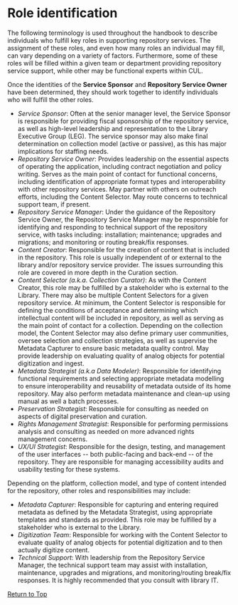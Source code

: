 # Role identification

The following terminology is used throughout the handbook to describe individuals who fulfill key roles in supporting repository services. The assignment of these roles, and even how many roles an individual may fill, can vary depending on a variety of factors. Furthermore, some of these roles will be filled within a given team or department providing repository service support, while other may be functional experts within CUL.

Once the identities of the **Service Sponsor** and **Repository Service Owner** have been determined, they should work together to identify individuals who will fulfill the other roles.

* *Service Sponsor*: Often at the senior manager level, the Service Sponsor is responsible for providing fiscal sponsorship of the repository service, as well as high-level leadership and representation to the Library Executive Group (LEG). The service sponsor may also make final determination on collection model (active or passive), as this has major implications for staffing needs.
* *Repository Service Owner*: Provides leadership on the essential aspects of operating the application, including contract negotiation and policy writing. Serves as the main point of contact for functional concerns, including identification of appropriate format types and interoperability with other repository services. May partner with others on outreach efforts, including the Content Selector. May route concerns to technical support team, if present.
* *Repository Service Manager*: Under the guidance of the Repository Service Owner, the Repository Service Manager may be responsible for identifying and responding to technical support of the repository service, with tasks including: installation; maintenance; upgrades and migrations; and monitoring or routing break/fix responses.
* *Content Creator*: Responsible for the creation of content that is included in the repository. This role is usually independent of or external to the library and/or repository service provider. The issues surrounding this role are covered in more depth in the Curation section.
* *Content Selector (a.k.a. Collection Curator)*: As with the Content Creator, this role may be fulfilled by a stakeholder who is external to the Library. There may also be multiple Content Selectors for a given repository service. At minimum, the Content Selector is responsible for defining the conditions of acceptance and determining which intellectual content will be included in repository, as well as serving as the main point of contact for a collection. Depending on the collection model, the Content Selector may also define primary user communities, oversee selection and collection strategies, as well as supervise the Metadata Capturer to ensure basic metadata quality control. May provide leadership on evaluating quality of analog objects for potential digitization and ingest.
* *Metadata Strategist (a.k.a Data Modeler)*: Responsible for identifying functional requirements and selecting appropriate metadata modelling to ensure interoperability and reusability of metadata outside of its home repository. May also perform metadata maintenance and clean-up using manual as well a batch processes.  
* *Preservation Strategist*: Responsible for consulting as needed on aspects of digital preservation and curation.
* *Rights Management Strategist*: Responsible for performing permissions analysis and consulting as needed on more advanced rights management concerns.
* *UX/UI Strategist*: Responsible for the design, testing, and management of the user interfaces -- both public-facing and back-end -- of the repository. They are responsible for managing accessibility audits and usability testing for these systems.

Depending on the platform, collection model, and type of content intended for the repository, other roles and responsibilities may include:

* *Metadata Capturer*: Responsible for capturing and entering required metadata as defined by the Metadata Strategist, using appropriate templates and standards as provided. This role may be fulfilled by a stakeholder who is external to the Library.
* *Digitization Team*: Responsible for working with the Content Selector to evaluate quality of analog objects for potential digitization and to then actually digitize content.
* *Technical Support*: With leadership from the Repository Service Manager, the technical support team may assist with installation, maintenance, upgrades and migrations, and monitoring/routing break/fix responses. It is highly recommended that you consult with library IT.

[Return to Top](#top)
